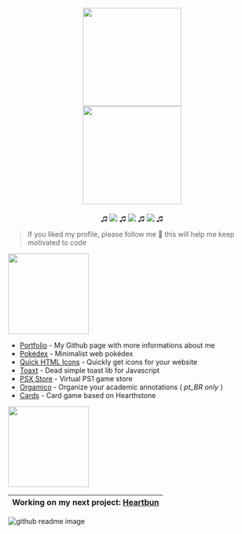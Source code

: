 <h1 align="center">
  <br>
  <img src="https://avatars.githubusercontent.com/u/48167880?v=4" width="200">
  <br>
  <img src="https://img.shields.io/badge/💀_Welcome_💀-232627?style=for-the-badge" width="200">
  <br>
</h1>

<p align="center">
  ♫
  <a href="https://music.youtube.com/watch?v=5qdFjGI9948">
    <img src="https://img.shields.io/badge/F*ck_Love-Lund-white"></a>
  ♫
  <a href="https://music.youtube.com/watch?v=2uYtsFkhANc">
    <img src="https://img.shields.io/badge/Alone-Lund-white"></a>
  ♫
  <a href="https://music.youtube.com/watch?v=2uYtsFkhANc">
    <img src="https://img.shields.io/badge/Rx Luv-Lund-white"></a>
  ♫
</p>

> If you liked my profile, please follow me 🐼 this will help me keep motivated to code

<img src="https://img.shields.io/badge/Projects-f0f0f0?style=for-the-badge" width="164">

- [Portfolio](https://djjjonas.github.io/) - My Github page with more informations about me
- [Pokédex](https://github.com/DJJJonas/pokedex) - Minimalist web pokédex
- [Quick HTML Icons](https://github.com/DJJJonas/quick-html-icons) - Quickly get icons for your website
- [Toaxt](https://github.com/DJJJonas/toaxt) - Dead simple toast lib for Javascript
- [PSX Store](https://github.com/DJJJonas/psx-store) - Virtual PS1 game store
- [Orgamico](https://github.com/DJJJonas/orgamico) - Organize your academic annotations ( *pt_BR only* )
- [Cards](https://github.com/DJJJonas/cards) - Card game based on Hearthstone

<img src="https://img.shields.io/badge/what_i'm_Doing-232627?style=for-the-badge" width="164">

| Working on my next project: [Heartbun](https://github.com/DJJJonas/heartbun) |
| ---------------------------------------------------------------------------- |

![github readme image](https://github.com/DJJJonas/djjjonas/assets/48167880/46a18a24-4747-486a-8c1f-303a5dc9a27e)
